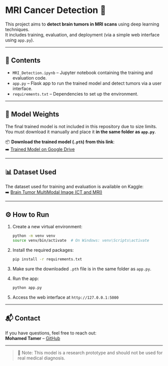 
# MRI Cancer Detection 🎯

This project aims to **detect brain tumors in MRI scans** using deep learning techniques.  
It includes training, evaluation, and deployment (via a simple web interface using `app.py`).

---

## 📂 Contents

- `MRI_Detection.ipynb` – Jupyter notebook containing the training and evaluation code.
- `app.py` – Flask app to run the trained model and detect tumors via a user interface.
- `requirements.txt` – Dependencies to set up the environment.

---

## 🧠 Model Weights

The final trained model is not included in this repository due to size limits.  
You must download it manually and place it **in the same folder as `app.py`**.

📦 **Download the trained model (`.pth`) from this link**:  
➡️ [Trained Model on Google Drive](https://drive.google.com/file/d/1jUB7r_3Ar2WXg0yPyLFv-nhmquHc6dLf/view?usp=sharing)

---

## 📊 Dataset Used

The dataset used for training and evaluation is available on Kaggle:  
➡️ [Brain Tumor MultiModal Image (CT and MRI)](https://www.kaggle.com/datasets/murtozalikhon/brain-tumor-multimodal-image-ct-and-mri)

---

## ⚙️ How to Run

1. Create a new virtual environment:
    ```bash
    python -m venv venv
    source venv/bin/activate  # On Windows: venv\Scripts\activate
    ```

2. Install the required packages:
    ```bash
    pip install -r requirements.txt
    ```

3. Make sure the downloaded `.pth` file is in the same folder as `app.py`.

4. Run the app:
    ```bash
    python app.py
    ```

5. Access the web interface at `http://127.0.0.1:5000`

---

## 📬 Contact

If you have questions, feel free to reach out:  
**Mohamed Tamer** – [GitHub](https://github.com/Mohamed6Tamer6)

---

> 🚨 Note: This model is a research prototype and should not be used for real medical diagnosis.
